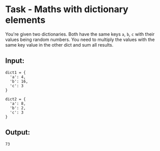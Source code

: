 # Task - Maths with dictionary elements

You're given two dictionaries. Both have the same keys `a`, `b`, `c` with their values being random numbers. You need to multiply the values with the same key value in the other dict and sum all results.

## Input:

```
dict1 = {
  'a': 4,
  'b': 16,
  'c': 3
}

dict2 = {
  'a': 8,
  'b': 2,
  'c': 3
}
```

## Output:

```
73
```
